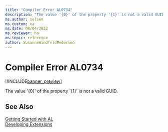 ```yaml
---
title: "Compiler Error AL0734"
description: "The value '{0}' of the property '{1}' is not a valid GUID."
ms.author: solsen
ms.custom: na
ms.date: 08/04/2022
ms.reviewer: na
ms.topic: reference
author: SusanneWindfeldPedersen
---
```

[//]: # (START>DO_NOT_EDIT)
[//]: # (IMPORTANT:Do not edit any of the content between here and the END>DO_NOT_EDIT.)
[//]: # (Any modifications should be made in the .xml files in the ModernDev repo.)
# Compiler Error AL0734

[!INCLUDE[banner_preview](../includes/banner_preview.md)]

The value '{0}' of the property '{1}' is not a valid GUID.

[//]: # (IMPORTANT: END>DO_NOT_EDIT)
## See Also  
[Getting Started with AL](../devenv-get-started.md)  
[Developing Extensions](../devenv-dev-overview.md)  
